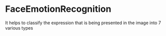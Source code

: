 # FaceEmotionRecognition
It helps to classify the expression that is being presented in the image into 7 various types
